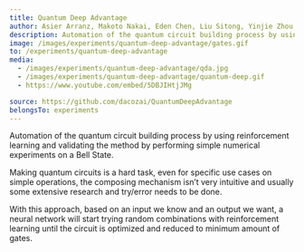 ```yaml
---
title: Quantum Deep Advantage
author: Asier Arranz, Makoto Nakai, Eden Chen, Liu Sitong, Yinjie Zhou, Sam Tonetto
description: Automation of the quantum circuit building process by using reinforcement learning and validating the method by performing simple numerical experiments on a Bell State.
image: /images/experiments/quantum-deep-advantage/gates.gif
to: /experiments/quantum-deep-advantage
media:
  - /images/experiments/quantum-deep-advantage/qda.jpg
  - /images/experiments/quantum-deep-advantage/quantum-deep.gif
  - https://www.youtube.com/embed/5DBJIHtjJMg

source: https://github.com/dacozai/QuantumDeepAdvantage
belongsTo: experiments
---
```

Automation of the quantum circuit building process by using reinforcement learning and validating the method by performing simple numerical experiments on a Bell State.

Making quantum circuits is a hard task, even for specific use cases on simple operations, the composing mechanism isn’t very intuitive and usually some extensive research and try/error needs to be done.

With this approach, based on an input we know and an output we want, a neural network will start trying random combinations with reinforcement learning until the circuit is optimized and reduced to minimum amount of gates.

